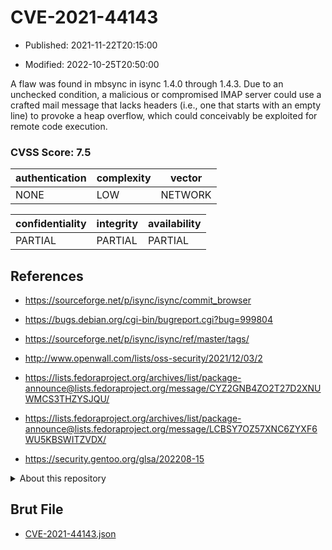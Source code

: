 # CVE-2021-44143

- Published: 2021-11-22T20:15:00

- Modified: 2022-10-25T20:50:00

A flaw was found in mbsync in isync 1.4.0 through 1.4.3. Due to an unchecked condition, a malicious or compromised IMAP server could use a crafted mail message that lacks headers (i.e., one that starts with an empty line) to provoke a heap overflow, which could conceivably be exploited for remote code execution.

### CVSS Score: **7.5**

| authentication | complexity | vector |
| --- | --- | --- |
| NONE | LOW | NETWORK |

| confidentiality | integrity | availability |
| --- | --- | --- |
| PARTIAL | PARTIAL | PARTIAL |

## References

* https://sourceforge.net/p/isync/isync/commit_browser

* https://bugs.debian.org/cgi-bin/bugreport.cgi?bug=999804

* https://sourceforge.net/p/isync/isync/ref/master/tags/

* http://www.openwall.com/lists/oss-security/2021/12/03/2

* https://lists.fedoraproject.org/archives/list/package-announce@lists.fedoraproject.org/message/CYZ2GNB4ZO2T27D2XNUWMCS3THZYSJQU/

* https://lists.fedoraproject.org/archives/list/package-announce@lists.fedoraproject.org/message/LCBSY7OZ57XNC6ZYXF6WU5KBSWITZVDX/

* https://security.gentoo.org/glsa/202208-15

<details>
<summary>About this repository</summary> 

  This repository is part of the project [Live Hack CVE](https://github.com/Live-Hack-CVE). Main website can be found [www.live-hack.org](https://www.live-hack.org) 
  
  Made by [Sn0wAlice](https://github.com/Sn0wAlice) for the people that care about security and need to have a feed of the latest CVEs. Hope you enjoy it, don't forget to star the repo and follow me on [Twitter](https://twitter.com/Sn0wAlice) and [Github](https://github.com/Sn0wAlice). And that is my [personnal website](https://www.alice-snow.me/)

  - [Home Page](https://github.com/Live-Hack-CVE)
  - [Framework](https://github.com/Live-Hack-CVE/cve-framework)
  - [CVE database](https://github.com/Live-Hack-CVE/full_database)
  - [Changelog](https://github.com/Live-Hack-CVE/Changelog)
</details>

## Brut File

* [CVE-2021-44143.json](https://raw.githubusercontent.com/Live-Hack-CVE/full_database/main/cves/2021/CVE-2021-44143.json)

